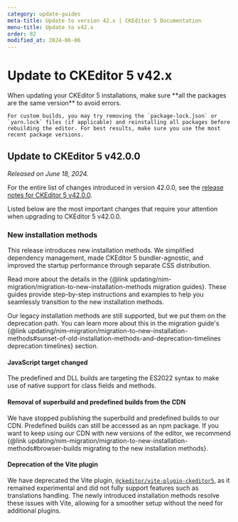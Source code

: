 ```yaml
---
category: update-guides
meta-title: Update to version 42.x | CKEditor 5 Documentation
menu-title: Update to v42.x
order: 82
modified_at: 2024-06-06
---
```


# Update to CKEditor&nbsp;5 v42.x

<info-box>
	When updating your CKEditor&nbsp;5 installations, make sure **all the packages are the same version** to avoid errors.

	For custom builds, you may try removing the `package-lock.json` or `yarn.lock` files (if applicable) and reinstalling all packages before rebuilding the editor. For best results, make sure you use the most recent package versions.
</info-box>

## Update to CKEditor&nbsp;5 v42.0.0

_Released on June 18, 2024._

For the entire list of changes introduced in version 42.0.0, see the [release notes for CKEditor&nbsp;5 v42.0.0](https://github.com/ckeditor/ckeditor5/releases/tag/v42.0.0).

Listed below are the most important changes that require your attention when upgrading to CKEditor&nbsp;5 v42.0.0.

### New installation methods

This release introduces new installation methods. We simplified dependency management, made CKEditor&nbsp;5 bundler-agnostic, and improved the startup performance through separate CSS distribution.

Read more about the details in the {@link updating/nim-migration/migration-to-new-installation-methods migration guides}. These guides provide step-by-step instructions and examples to help you seamlessly transition to the new installation methods.

Our legacy installation methods are still supported, but we put them on the deprecation path. You can learn more about this in the migration guide's {@link updating/nim-migration/migration-to-new-installation-methods#sunset-of-old-installation-methods-and-deprecation-timelines deprecation timelines} section.

#### JavaScript target changed

The predefined and DLL builds are targeting the ES2022 syntax to make use of native support for class fields and methods.

#### Removal of superbuild and predefined builds from the CDN

We have stopped publishing the superbuild and predefined builds to our CDN. Predefined builds can still be accessed as an npm package. If you want to keep using our CDN with new versions of the editor, we recommend {@link updating/nim-migration/migration-to-new-installation-methods#browser-builds migrating to the new installation methods}.

#### Deprecation of the Vite plugin

We have deprecated the Vite plugin, [`@ckeditor/vite-plugin-ckeditor5`](https://www.npmjs.com/package/@ckeditor/vite-plugin-ckeditor5), as it remained experimental and did not fully support features such as translations handling. The newly introduced installation methods resolve these issues with Vite, allowing for a smoother setup without the need for additional plugins.
